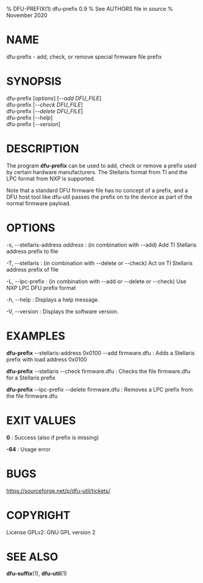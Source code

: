 % DFU-PREFIX(1) dfu-prefix 0.9
% See AUTHORS file in source
% November 2020

# NAME
dfu-prefix - add, check, or remove special firmware file prefix

# SYNOPSIS
dfu-prefix [*options*] [*\--add DFU_FILE*]\
dfu-prefix [*\--check DFU_FILE*]\
dfu-prefix [*\--delete DFU_FILE*]\
dfu-prefix [*\--help*]\
dfu-prefix [*\--version*]

# DESCRIPTION
The program **dfu-prefix** can be used to add, check or remove a prefix
used by certain hardware manufacturers. The Stellaris format from TI
and the LPC format from NXP is supported.

Note that a standard DFU firmware file has no concept of a prefix, and
a DFU host tool like dfu-util passes the prefix on to the device as
part of the normal firmware payload.

# OPTIONS
-s, \--stellaris-address *address*
: (in combination with \--add) Add TI Stellaris address prefix to file

-T, \--stellaris
: (in combination with \--delete or \--check) Act on TI Stellaris address prefix of file

-L, \--lpc-prefix
: (in combination with \--add or \--delete or \--check) Use NXP LPC DFU prefix format

-h, \--help
: Displays a help message.

-V, \--version
: Displays the software version.

# EXAMPLES
**dfu-prefix** \--stellaris-address 0x0100 \--add firmware.dfu
: Adds a Stellaris prefix with load address 0x0100

**dfu-prefix** \--stellaris \--check firmware.dfu
: Checks the file firmware.dfu for a Stellaris prefix

**dfu-prefix** \--lpc-prefix \--delete firmware.dfu
: Removes a LPC prefix from the file firmware.dfu

# EXIT VALUES
**0**
: Success (also if prefix is missing)

**-64**
: Usage error

# BUGS
https://sourceforge.net/p/dfu-util/tickets/

# COPYRIGHT
License GPLv2: GNU GPL version 2

# SEE ALSO
**dfu-suffix**(1), **dfu-util**(1)
